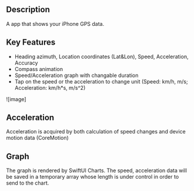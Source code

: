 ## Description
A app that shows your iPhone GPS data.

## Key Features
- Heading azimuth, Location coordinates (Lat&Lon), Speed, Acceleration, Accuracy
- Compass animation
- Speed/Acceleration graph with changable duration
- Tap on the speed or the acceleration to change unit (Speed: km/h, m/s; Acceleration: km/h*s, m/s^2)

![image]

## Acceleration
Acceleration is acquired by both calculation of speed changes and device motion data (CoreMotion)

## Graph
The graph is rendered by SwiftUI Charts. 
The speed, acceleration data will be saved in a temporary array whose length is under control in order to send to the chart.
